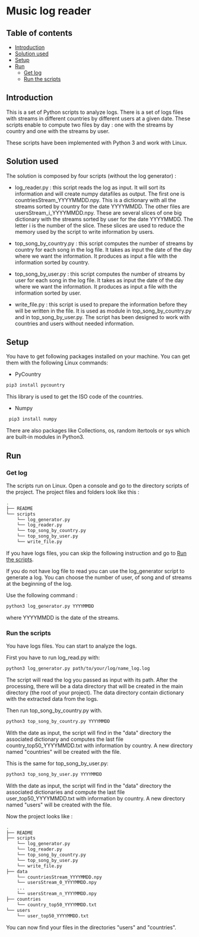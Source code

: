 # Music log reader

## Table of contents
- [Introduction](#link1)
- [Solution used](#link2)
- [Setup](#link3)
- [Run](#link4)
   - [Get log](#link5)
   - [Run the scripts](#link6)

## Introduction <a id="link1">

This is a set of Python scripts to analyze logs. There is a set of logs files with streams in different countries by different users at a given date. These scripts enable to compute two files by day : one with the streams by country and one with the streams by user.

These scripts have been implemented with Python 3 and work with Linux.

## Solution used <a id="link2">

The solution is composed by four scripts (without the log generator) : 

 - log_reader.py : this script reads the log as input. It will sort its information and will create numpy datafiles as output. The first one is countriesStream_YYYYMMDD.npy. This is a dictionary with all the streams sorted by country for the date YYYYMMDD. The other files are usersStream_i_YYYYMMDD.npy. These are several slices of one big dictionary with the streams sorted by user for the date YYYYMMDD. The letter i is the number of the slice. 
  These slices are used to reduce the memory used by the script to write information by users. 
 
 - top_song_by_country.py :  this script computes the number of streams by country for each song in the log file. It takes as input the date of the day where we want the information. It produces as input a file with the information sorted by country.
 
 - top_song_by_user.py : this script computes the number of streams by user for each song in the log file. It takes as input the date of the day where we want the information. It produces as input a file with the information sorted by user.
 
 - write_file.py : this script is used to prepare the information before they will be written in the file. It is used as module in top_song_by_country.py and in top_song_by_user.py. The script has been designed to work with countries and users without needed information.



## Setup <a id="link3">

You have to get following packages installed on your machine. You can get them with the following Linux commands:

 - PyCountry
 ```bash
 pip3 install pycountry
 ```
This library is used to get the ISO code of the countries.
 
 - Numpy
```bash
 pip3 install numpy
 ``` 
 
 There are also packages like Collections, os, random itertools or sys which are built-in modules in Python3.

## Run <a id="link4">

### Get log <a id="link5">

The scripts run on Linux. Open a console and go to the directory scripts of the project. The project files and folders look like this : 
```bash
.
├── README
└── scripts
    └── log_generator.py
    └── log_reader.py
    └── top_song_by_country.py
    └── top_song_by_user.py
    └── write_file.py
```

If you have logs files, you can skip the following instruction and go to [Run the scripts](#link6).

If you do not have log file to read you can use the log_generator script to generate a log. You can choose the number of user, of song and of streams at the beginning of the log.

Use the following command :
```bash
python3 log_generator.py YYYYMMDD
```
where YYYYMMDD is the date of the streams.

###  Run the scripts <a id="link6"> 

You have logs files. You can start to analyze the logs.

First you have to run log_read.py with:
```bash
python3 log_generator.py path/to/your/log/name_log.log
```
The script will read the log you passed as input with its path. After the processing, there will be a data directory that will be created in the main directory (the root of your project). The data directory contain dictionary with the extracted data from the logs.

Then run top_song_by_country.py with.
```bash
python3 top_song_by_country.py YYYYMMDD
```
With the date as input, the script will find in the "data" directory the associated dictionary and computes the last file country_top50_YYYYMMDD.txt with information by country. A new directory named "countries" will be created with the file.

This is the same for top_song_by_user.py:
```bash
python3 top_song_by_user.py YYYYMMDD
```
With the date as input, the script will find in the "data" directory the associated dictionaries and compute the last file user_top50_YYYYMMDD.txt with information by country. A new directory named "users" will be created with the file.


Now the project looks like :
```bash
.
├── README
├── scripts
    └── log_generator.py
    └── log_reader.py
    └── top_song_by_country.py
    └── top_song_by_user.py
    └── write_file.py
├── data
    └── countriesStream_YYYYMMDD.npy
    └── usersStream_0_YYYYMMDD.npy
    ...
    └── usersStream_n_YYYYMMDD.npy
├── countries
    └── country_top50_YYYYMMDD.txt
└── users
    └── user_top50_YYYYMMDD.txt
```

You can now find your files in the directories "users" and "countries".

